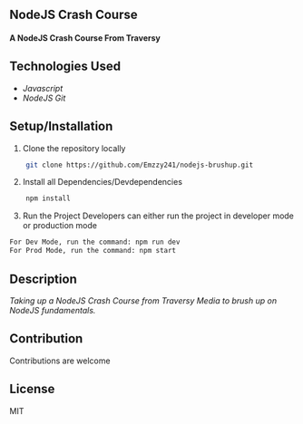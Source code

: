 ## NodeJS Crash Course
#### A NodeJS Crash Course From Traversy

## Technologies Used
* _Javascript_
* _NodeJS_
_Git_

## Setup/Installation
1. Clone the repository locally
```bash
    git clone https://github.com/Emzzy241/nodejs-brushup.git
```

2. Install all Dependencies/Devdependencies
```bash
    npm install
```

3. Run the Project
Developers can either run the project in developer mode or production mode

```bash
For Dev Mode, run the command: npm run dev
For Prod Mode, run the command: npm start
```
## Description
_Taking up a NodeJS Crash Course from Traversy Media to brush up on NodeJS fundamentals._

## Contribution
Contributions are welcome

## License
MIT